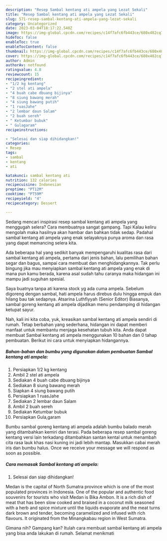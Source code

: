 ```yaml
---
description: "Resep Sambal kentang ati ampela yang Lezat Sekali"
title: "Resep Sambal kentang ati ampela yang Lezat Sekali"
slug: 571-resep-sambal-kentang-ati-ampela-yang-lezat-sekali
category: Uncategorized
date: 2023-03-04T18:17:22.540Z
image: https://img-global.cpcdn.com/recipes/c14f7afc6fb443ce/680x482cq70/sambal-kentang-ati-ampela-foto-resep-utama.jpg
hideToc: false
enableToc: true
enableTocContent: false
thumbnail: https://img-global.cpcdn.com/recipes/c14f7afc6fb443ce/680x482cq70/sambal-kentang-ati-ampela-foto-resep-utama.jpg
cover: https://img-global.cpcdn.com/recipes/c14f7afc6fb443ce/680x482cq70/sambal-kentang-ati-ampela-foto-resep-utama.jpg
author: Admin
authorAv: notfound
ratingvalue: 4.8
reviewcount: 15
recipeingredient:
- "1/2 kg kentang"
- "2 stel ati ampela"
- "4 buah cabe dbuang bijinya"
- "8 siung bawang merah"
- "4 siung bawang putih"
- "1 ruasJahe"
- "2 lembar daun Salam"
- "2 buah sereh"
- " Ketumbar bubuk"
- " Gulagaram"
recipeinstructions:

- "Selesai dan siap dihidangkan!"
categories:
- Resep
tags:
- sambal
- kentang
- ati

katakunci: sambal kentang ati 
nutrition: 132 calories
recipecuisine: Indonesian
preptime: "PT12M"
cooktime: "PT59M"
recipeyield: "4"
recipecategory: Dessert

---
```



Sedang mencari inspirasi resep sambal kentang ati ampela yang menggugah selera? Cara membuatnya sangat gampang. Tapi Kalau keliru mengolah maka hasilnya akan hambar dan bahkan tidak sedap. Padahal sambal kentang ati ampela yang enak selayaknya punya aroma dan rasa yang dapat memancing selera kita.


Ada beberapa hal yang sedikit banyak mempengaruhi kualitas rasa dari sambal kentang ati ampela, pertama dari jenis bahan, lalu pemilihan bahan segar dan bagus, sampai cara membuat dan menghidangkannya. Tak perlu bingung jika mau menyiapkan sambal kentang ati ampela yang enak di mana pun kamu berada, karena asal sudah tahu caranya maka hidangan ini mampu jadi suguhan spesial.

Saya buatnya tanpa ati karena stock yg ada cuma ampela. Sebelum digoreng dengan sambal, hati ampela harus direbus dulu hingga empuk dan hilang bau tak sedapnya. Atsarina Luthfiyyah (Senior Editor) Biasanya, sambal goreng kentang ati ampela dijadikan menu pendamping di hidangan ketupat sayur.


Nah, kali ini kita coba, yuk, kreasikan sambal kentang ati ampela sendiri di rumah. Tetap berbahan yang sederhana, hidangan ini dapat memberi manfaat untuk membantu menjaga kesehatan tubuh kita. Anda dapat membuat Sambal kentang ati ampela menggunakan 10 bahan dan 0 tahap pembuatan. Berikut ini cara untuk menyiapkan hidangannya.

<!--inarticleads1-->

##### Bahan-bahan dan bumbu yang digunakan dalam pembuatan Sambal kentang ati ampela:

1. Persiapkan 1/2 kg kentang
1. Ambil 2 stel ati ampela
1. Sediakan 4 buah cabe dbuang bijinya
1. Sediakan 8 siung bawang merah
1. Siapkan 4 siung bawang putih
1. Persiapkan 1 ruasJahe
1. Sediakan 2 lembar daun Salam
1. Ambil 2 buah sereh
1. Sediakan  Ketumbar bubuk
1. Persiapkan  Gula,garam


Bumbu sambal goreng kentang ati ampela adalah bumbu balado merah yang ditambahkan kemiri dan terasi. Pada beberapa resep sambal goreng kentang versi lain terkadang ditambahkan santan kental untuk menambah cita rasa lauk khas nasi kuning ini jadi lebih mantap. Masukkan cabai merah iris dan bumbu halus. Once we receive your message we will respond as soon as possible. 

<!--inarticleads2-->

##### Cara memasak Sambal kentang ati ampela:


1. Selesai dan siap dihidangkan!

Medan is the capital of North Sumatra province which is one of the most populated provinces in Indonesia. One of the popular and authentic food souvenirs for tourists who visit Medan is Bika Ambon. It is a rich dish of meat that has been slow cooked and braised in a coconut milk seasoned with a herb and spice mixture until the liquids evaporate and the meat turns dark brown and tender, becoming caramelized and infused with rich flavours. It originated from the Minangkabau region in West Sumatra. 

Gimana nih? Gampang kan? Itulah cara membuat sambal kentang ati ampela yang bisa anda lakukan di rumah. Selamat menikmati
